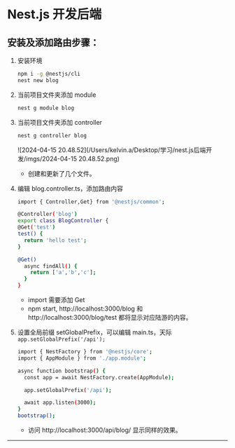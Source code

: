 # Nest.js 开发后端

## 安装及添加路由步骤：

1. 安装环境

   ```bash
   npm i -g @nestjs/cli
   nest new blog
   ```

2. 当前项目文件夹添加 module

   ```bash
   nest g module blog
   ```

3. 当前项目文件夹添加 controller

   ```bash
   nest g controller blog
   ```

   ![2024-04-15 20.48.52](/Users/kelvin.a/Desktop/学习/nest.js后端开发/imgs/2024-04-15 20.48.52.png)

   * 创建和更新了几个文件。

4. 编辑 blog.controller.ts，添加路由内容

   ```bash
   import { Controller,Get} from '@nestjs/common';
   
   @Controller('blog')
   export class BlogController {
   @Get('test')
   test() {
     return 'hello test';
   }
   
   @Get()
     async findAll() {
       return ['a','b','c'];
     }
   }
   ```

   * import 需要添加 Get
   * npm start, http://localhost:3000/blog 和 http://localhost:3000/blog/test  都将显示对应陆游的内容。

5. 设置全局前缀 setGlobalPrefix，可以编辑 main.ts，天际 `app.setGlobalPrefix('/api');`

   ```bash
   import { NestFactory } from '@nestjs/core';
   import { AppModule } from './app.module';
   
   async function bootstrap() {
     const app = await NestFactory.create(AppModule);
   
     app.setGlobalPrefix('/api');
   
     await app.listen(3000);
   }
   bootstrap();
   ```

   * 访问 http://localhost:3000/api/blog/ 显示同样的效果。

---